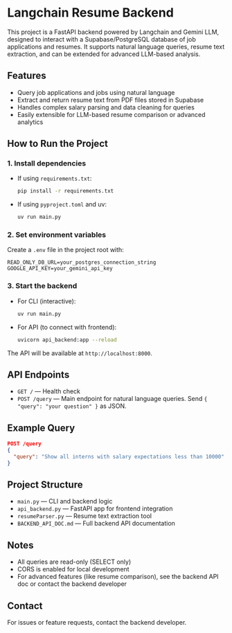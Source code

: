 # Langchain Resume Backend

This project is a FastAPI backend powered by Langchain and Gemini LLM, designed to interact with a Supabase/PostgreSQL database of job applications and resumes. It supports natural language queries, resume text extraction, and can be extended for advanced LLM-based analysis.

## Features

- Query job applications and jobs using natural language
- Extract and return resume text from PDF files stored in Supabase
- Handles complex salary parsing and data cleaning for queries
- Easily extensible for LLM-based resume comparison or advanced analytics

## How to Run the Project

### 1. Install dependencies

- If using `requirements.txt`:
  ```sh
  pip install -r requirements.txt
  ```
- If using `pyproject.toml` and uv:
  ```sh
  uv run main.py
  ```

### 2. Set environment variables

Create a `.env` file in the project root with:

```
READ_ONLY_DB_URL=your_postgres_connection_string
GOOGLE_API_KEY=your_gemini_api_key
```

### 3. Start the backend

- For CLI (interactive):
  ```sh
  uv run main.py
  ```
- For API (to connect with frontend):
  ```sh
  uvicorn api_backend:app --reload
  ```

The API will be available at `http://localhost:8000`.

## API Endpoints

- `GET /` — Health check
- `POST /query` — Main endpoint for natural language queries. Send `{ "query": "your question" }` as JSON.

## Example Query

```json
POST /query
{
  "query": "Show all interns with salary expectations less than 10000"
}
```

## Project Structure

- `main.py` — CLI and backend logic
- `api_backend.py` — FastAPI app for frontend integration
- `resumeParser.py` — Resume text extraction tool
- `BACKEND_API_DOC.md` — Full backend API documentation

## Notes

- All queries are read-only (SELECT only)
- CORS is enabled for local development
- For advanced features (like resume comparison), see the backend API doc or contact the backend developer

## Contact

For issues or feature requests, contact the backend developer.
